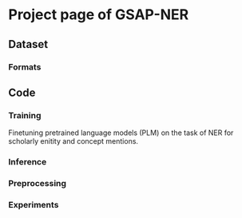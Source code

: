 # Project page of GSAP-NER
## Dataset
### Formats
## Code
### Training
Finetuning pretrained language models (PLM) on the task of NER for scholarly enitity and concept mentions.

### Inference

### Preprocessing

### Experiments
